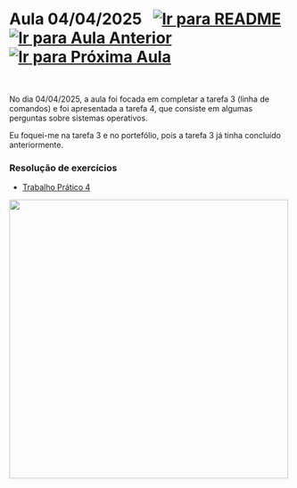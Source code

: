 # Aula 04/04/2025 &nbsp; [![Ir para README](https://img.shields.io/badge/Indice-Verde?style=for-the-badge)](../README.md#indice) &nbsp; [![Ir para Aula Anterior](https://img.shields.io/badge/Anterior-Aula%206-007ACC?style=for-the-badge)](../aulas/28-03-2025.md) [![Ir para Próxima Aula](https://img.shields.io/badge/Próxima-Aula%208-007ACC?style=for-the-badge)](../aulas/11-04-2025.md)

<br>

<p>
No dia 04/04/2025, a aula foi focada em completar a tarefa 3 (linha de comandos) e foi apresentada a tarefa 4, que consiste em algumas perguntas sobre sistemas operativos.
</p>

<p>
Eu foquei-me na tarefa 3 e no portefólio, pois a tarefa 3 já tinha concluído anteriormente.
</p>


### Resolução de exercícios

- [Trabalho Prático 4](../fichas/trabalho_pratico_4.pdf)

<img src="https://github.com/user-attachments/assets/1cf8d843-6f0e-402b-a60b-d9cfe66b7f57" width="500">


